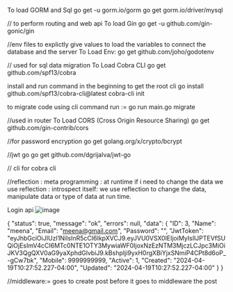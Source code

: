 
To load GORM and Sql
go get -u gorm.io/gorm
go get gorm.io/driver/mysql

// to perform routing and web api
To load Gin
go get -u github.com/gin-gonic/gin

//env files to explictly give values to load the variables to connect the database and the server
To Load Env:  go get github.com/joho/godotenv


// used for sql data migration
To Load Cobra CLI
go get github.com/spf13/cobra

install and run command in the beginning to get the root cli
go install github.com/spf13/cobra-cli@latest
cobra-cli init

to migrate code using cli command
run := go run main.go migrate


//used in router
To Load CORS (Cross Origin Resource Sharing) 
go get github.com/gin-contrib/cors

//for password encryption 
go get golang.org/x/crypto/bcrypt

//jwt go
go get github.com/dgrijalva/jwt-go

// cli for cobra cli 


//reflection : meta programming : at runtime if i need to change the data we use reflection : introspect  itself: we use reflection to change the data, manipulate data or type of data at run time.

Login api 
![image](https://github.com/havishhavi/BlogPostApi-s/assets/164078377/dc756c57-2171-45ef-badf-12b683087224)



{
    "status": true,
    "message": "ok",
    "errors": null,
    "data": {
        "ID": 3,
        "Name": "meena",
        "Email": "meena@gmail.com",
        "Password": "",
        "JwtToken": "eyJhbGciOiJIUzI1NiIsInR5cCI6IkpXVCJ9.eyJVU0VSX0lEIjoiMyIsIlJPTEVfSUQiOjEsImV4cCI6MTc0NTE1OTY3MywiaWF0IjoxNzEzNTM3MjczLCJpc3MiOiJKV3QgQXV0aG9yaXphdGlvbiJ9.kBshpIji9yxH0rgXBiYjxSNmiP4CPt8d6oP_-gCw7bk",
        "Mobile": 9999999999,
        "Active": 1,
        "Created": "2024-04-19T10:27:52.227-04:00",
        "Updated": "2024-04-19T10:27:52.227-04:00"
    }
}

//middleware:= goes to create post before it goes to middleware the post 

